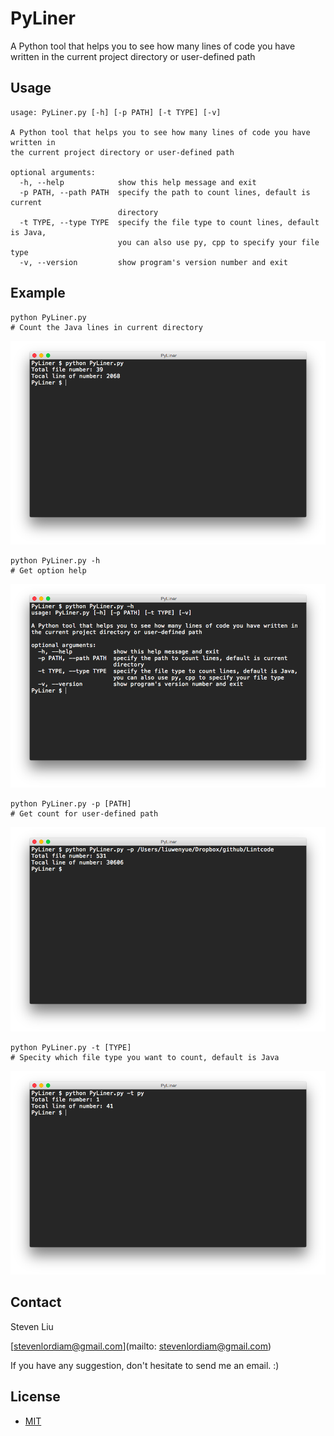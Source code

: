 # PyLiner
A Python tool that helps you to see how many lines of code you have written in the current project directory or user-defined path

## Usage

```
usage: PyLiner.py [-h] [-p PATH] [-t TYPE] [-v]

A Python tool that helps you to see how many lines of code you have written in
the current project directory or user-defined path

optional arguments:
  -h, --help            show this help message and exit
  -p PATH, --path PATH  specify the path to count lines, default is current
                        directory
  -t TYPE, --type TYPE  specify the file type to count lines, default is Java,
                        you can also use py, cpp to specify your file type
  -v, --version         show program's version number and exit

```

## Example 
  

```
python PyLiner.py
# Count the Java lines in current directory
```

![alt text](https://github.com/stevenlordiam/PyLiner/blob/master/usage/1.png "1")


```
python PyLiner.py -h
# Get option help
```

![alt text](https://github.com/stevenlordiam/PyLiner/blob/master/usage/2.png "2")

```
python PyLiner.py -p [PATH]
# Get count for user-defined path
```

![alt text](https://github.com/stevenlordiam/PyLiner/blob/master/usage/3.png "3")

```
python PyLiner.py -t [TYPE]
# Specity which file type you want to count, default is Java
```

![alt text](https://github.com/stevenlordiam/PyLiner/blob/master/usage/4.png "4")

## Contact

Steven Liu

[stevenlordiam@gmail.com](mailto: stevenlordiam@gmail.com)

If you have any suggestion, don't hesitate to send me an email. :)

## License
* [MIT](https://opensource.org/licenses/MIT)
